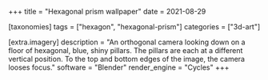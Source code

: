 +++
title = "Hexagonal prism wallpaper"
date = 2021-08-29

[taxonomies]
tags = ["hexagon", "hexagonal-prism"]
categories = ["3d-art"]

[extra.imagery]
description = "An orthogonal camera looking down on a floor of hexagonal, blue, shiny pillars. The pillars are each at a different vertical position. To the top and bottom edges of the image, the camera looses focus."
software = "Blender"
render_engine = "Cycles"
+++
